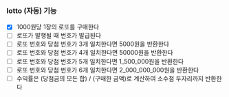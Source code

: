### lotto (자동) 기능
- [x] 1000원당 1장의 로또를 구매한다
- [ ] 로또가 발행될 때 번호가 발급된다
- [ ] 로또 번호와 당첨 번호가 3개 일치한다면 5000원을 반환한다
- [ ] 로또 번호와 당첨 번호가 4개 일치한다면 50000원을 반환한다
- [ ] 로또 번호와 당첨 번호가 5개 일치한다면 1_500_000원을 반환한다
- [ ] 로또 번호와 당첨 번호가 6개 일치한다면 2_000_000_000원을 반환한다
- [ ] 수익률은 (당첨금의 모든 합) / (구매한 금액)로 계산하여 소수점 두자리까지 반환한다